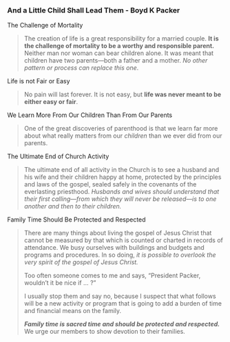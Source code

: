 ### And a Little Child Shall Lead Them - Boyd K Packer
The Challenge of Mortality
> The creation of life is a great responsibility for a married couple. **It is the challenge of mortality to be a worthy and responsible parent.** Neither man nor woman can bear children alone. It was meant that children have two parents—both a father and a mother. _No other pattern or process can replace this one_.

Life is not Fair or Easy
> No pain will last forever. It is not easy, but **life was never meant to be either easy or fair**.

We Learn More From Our Children Than From Our Parents
> One of the great discoveries of parenthood is that we learn far more about what really matters from our _children_ than we ever did from our parents.

The Ultimate End of Church Activity
> The ultimate end of all activity in the Church is to see a husband and his wife and their children happy at home, protected by the principles and laws of the gospel, sealed safely in the covenants of the everlasting priesthood. _Husbands and wives should understand that their first calling—from which they will never be released—is to one another and then to their children._

Family Time Should Be Protected and Respected
> There are many things about living the gospel of Jesus Christ that cannot be measured by that which is counted or charted in records of attendance. We busy ourselves with buildings and budgets and programs and procedures. In so doing, _it is possible to overlook the very spirit of the gospel of Jesus Christ._
> 
> Too often someone comes to me and says, “President Packer, wouldn’t it be nice if … ?”
> 
> I usually stop them and say no, because I suspect that what follows will be a new activity or program that is going to add a burden of time and financial means on the family.
> 
> **_Family time is sacred time and should be protected and respected._** We urge our members to show devotion to their families.
